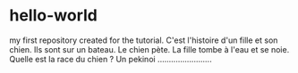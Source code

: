 # hello-world
my first repository created for the tutorial.
C'est l'histoire d'un fille et son chien. Ils sont sur un bateau. Le chien pète. La fille tombe à l'eau et se noie. Quelle est la race du chien ?
Un pekinoi ........................
